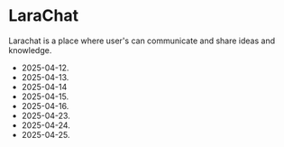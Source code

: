 # LaraChat

Larachat is a place where user's can communicate and share ideas and knowledge.
- 2025-04-12.
- 2025-04-13.
- 2025-04-14
- 2025-04-15.
- 2025-04-16.
- 2025-04-23.
- 2025-04-24.
- 2025-04-25.
